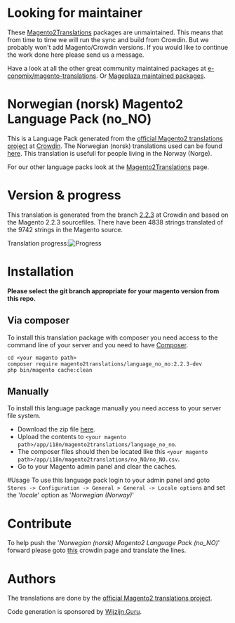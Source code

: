 # Looking for maintainer
These [Magento2Translations](http://magento2translations.github.io/) packages are unmaintained. This means that from time to time we will run the sync and build from Crowdin. But we probably won't add Magento/Crowdin versions. If you would like to continue the work done here please send us a message.

Have a look at all the other great community maintained packages at [e-conomix/magento-translations](https://github.com/e-conomix/magento-translations).
Or [Mageplaza maintained packages](https://github.com/mageplaza?q=language).

# Norwegian (norsk) Magento2 Language Pack (no_NO)
This is a Language Pack generated from the [official Magento2 translations project](https://crowdin.com/project/magento-2) at [Crowdin](https://crowdin.com).
The Norwegian (norsk) translations used can be found [here](https://crowdin.com/project/magento-2/no).
This translation is usefull for people living in the Norway (Norge).

For our other language packs look at the [Magento2Translations](http://magento2translations.github.io/) page.

# Version & progress
This translation is generated from the branch [2.2.3](https://crowdin.com/project/magento-2/no#/2.2.3) at Crowdin and based on the Magento 2.2.3 sourcefiles.
There have been  4838 strings translated of the 9742 strings in the Magento source.

Translation progress:![Progress](http://progressed.io/bar/50)

# Installation
**Please select the git branch appropriate for your magento version from this repo.**
## Via composer
To install this translation package with composer you need access to the command line of your server and you need to have [Composer](https://getcomposer.org).
```
cd <your magento path>
composer require magento2translations/language_no_no:2.2.3-dev
php bin/magento cache:clean
```
## Manually
To install this language package manually you need access to your server file system.
* Download the zip file [here](https://github.com/Magento2Translations/language_no_no/archive/2.2.3.zip).
* Upload the contents to `<your magento path>/app/i18n/magento2translations/language_no_no`.
* The composer files should then be located like this `<your magento path>/app/i18n/magento2translations/no_NO/no_NO.csv`.
* Go to your Magento admin panel and clear the caches.

#Usage
To use this language pack login to your admin panel and goto `Stores -> Configuration -> General > General -> Locale options` and set the '*locale*' option as '*Norwegian (Norway)*'

# Contribute
To help push the '*Norwegian (norsk) Magento2 Language Pack (no_NO)*' forward please goto [this](https://crowdin.com/project/magento-2/no) crowdin page and translate the lines.

# Authors
The translations are done by the [official Magento2 translations project](https://crowdin.com/project/magento-2).

Code generation is sponsored by [Wijzijn.Guru](http://www.wijzijn.guru/).